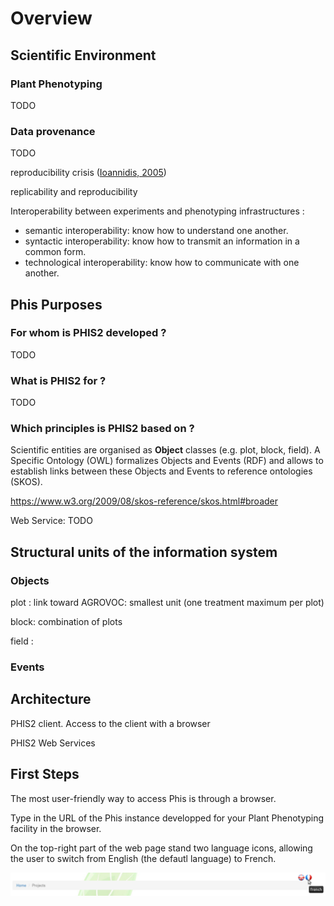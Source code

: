 # Overview

## Scientific Environment

### Plant Phenotyping
TODO

### Data provenance
TODO

reproducibility crisis ([Ioannidis, 2005](https://doi.org/10.1371/journal.pmed.0020124
))

replicability and reproducibility

Interoperability between experiments and phenotyping infrastructures :

- semantic interoperability: know how to understand one another.
- syntactic interoperability: know how to transmit an information in a common form.
- technological interoperability: know how to communicate with one another.

## Phis Purposes

### For whom is PHIS2 developed ?
TODO

### What is PHIS2 for ?
TODO

### Which principles is PHIS2 based on ?

Scientific entities are organised as **Object** classes (e.g. plot, block, field).
A Specific Ontology (OWL) formalizes Objects and Events (RDF) and allows to establish links between these Objects and Events to reference ontologies (SKOS).

https://www.w3.org/2009/08/skos-reference/skos.html#broader

Web Service: TODO

## Structural units of the information system

### Objects

plot : link toward AGROVOC: smallest unit (one treatment maximum per plot)

block: combination of plots

field :

### Events

## Architecture

PHIS2 client.
Access to the client with a browser

PHIS2 Web Services

## First Steps

The most user-friendly way to access Phis is through a browser.

Type in the URL of the Phis instance developped for your Plant Phenotyping facility in the browser.

On the top-right part of the web page stand two language icons, allowing the user to
switch from English (the defautl language) to French.

![language](img/language-icon.png)

